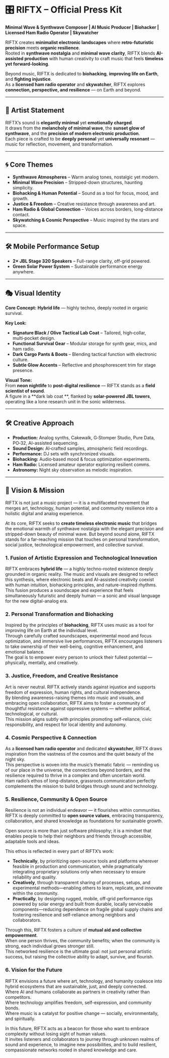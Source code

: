 # 🎛 RIFTX – Official Press Kit

**Minimal Wave & Synthwave Composer | AI Music Producer | Biohacker | Licensed Ham Radio Operator | Skywatcher**  

RIFTX creates **minimalist electronic landscapes** where **retro‑futuristic precision** meets **organic resilience**.  
Rooted in **synthwave nostalgia** and **minimal wave clarity**, RIFTX blends **AI-assisted production** with human creativity to craft music that feels **timeless yet forward-looking**.  

Beyond music, RIFTX is dedicated to **biohacking**, **improving life on Earth**, and **fighting injustice**.  
As a **licensed ham radio operator** and **skywatcher**, RIFTX explores **connection, perspective, and resilience** — on Earth and beyond.  

---

## 🎵 Artist Statement
RIFTX’s sound is **elegantly minimal** yet **emotionally charged**.  
It draws from the **melancholy of minimal wave**, the **sunset glow of synthwave**, and the **precision of modern electronic production**.  
Each piece is crafted to be **deeply personal** yet **universally resonant** — music for reflection, movement, and transformation.  

---

## 🌀 Core Themes
- **Synthwave Atmospheres** – Warm analog tones, nostalgic yet modern.  
- **Minimal Wave Precision** – Stripped-down structures, haunting simplicity.  
- **Biohacking & Human Potential** – Sound as a tool for focus, mood, and growth.  
- **Justice & Freedom** – Creative resistance through awareness and art.  
- **Ham Radio & Global Connection** – Voices across borders, long-distance contact.  
- **Skywatching & Cosmic Perspective** – Music inspired by the stars and space.  

---

## 🛠 Mobile Performance Setup
- **2× JBL Stage 320 Speakers** – Full-range clarity, off-grid powered.  
- **Green Solar Power System** – Sustainable performance energy anywhere.  

---

## 🎭 Visual Identity
**Core Concept:** **Hybrid life** — highly techno, deeply rooted in organic survival.  

**Key Look:**
- **Signature Black / Olive Tactical Lab Coat** – Tailored, high‑collar, multi‑pocket design.  
- **Functional Survival Gear** – Modular storage for synth gear, mics, and ham radio.   
- **Dark Cargo Pants & Boots** – Blending tactical function with electronic culture.  
- **Subtle Glow Accents** – Reflective and phosphorescent trim for stage presence.  

**Visual Tone:**  
From **neon nightlife** to **post-digital resilience** — RIFTX stands as a **field scientist of sound**.  
A figure in a **dark lab coat **, flanked by **solar-powered JBL towers**, operating like a lone research unit in the sonic wilderness.  

---

## 🛠 Creative Approach
- **Production:** Analog synths, Cakewalk, G‑Stomper Studio, Pure Data, PO‑32, AI-assisted sequencing.  
- **Sound Design:** AI‑crafted samples, atmospheric field recordings.  
- **Performance:** DJ sets with synchronized visuals.  
- **Biohacking:** Audio‑based mood & focus optimization experiments.  
- **Ham Radio:** Licensed amateur operator exploring resilient comms.  
- **Astronomy:** Night sky observation as melodic inspiration.  

---

## 🎯 Vision & Mission

RIFTX is not just a music project — it is a multifaceted movement that merges art, technology, human potential, and community resilience into a holistic digital and analog experience.  

At its core, RIFTX seeks to **create timeless electronic music** that bridges the emotional warmth of synthwave nostalgia with the elegant precision and stripped-down beauty of minimal wave. But beyond sound alone, RIFTX stands for a far-reaching mission that touches on personal transformation, social justice, technological empowerment, and collective survival.  

### 1. Fusion of Artistic Expression and Technological Innovation  
RIFTX embraces **hybrid life** — a highly techno-rooted existence deeply grounded in organic reality. The music and visuals are designed to reflect this synthesis, where electronic beats and AI-assisted creativity coexist with human intuition, biohacking principles, and nature-inspired rhythms.  
This fusion produces a soundscape and experience that feels simultaneously futuristic and deeply human — a sonic and visual language for the new digital-analog era.

### 2. Personal Transformation and Biohacking  
Inspired by the principles of **biohacking**, RIFTX uses music as a tool for improving life on Earth at the individual level.  
Through carefully crafted soundscapes, experimental mood and focus optimization, and immersive live performances, RIFTX encourages listeners to take ownership of their well-being, cognitive enhancement, and emotional balance.  
The goal is to empower every person to unlock their fullest potential — physically, mentally, and creatively.

### 3. Justice, Freedom, and Creative Resistance  
Art is never neutral. RIFTX actively stands against injustice and supports freedom of expression, human rights, and cultural independence.  
By blending awareness-raising themes into music and visuals, and embracing open collaboration, RIFTX aims to foster a community of thoughtful resistance against oppressive systems — whether political, technological, or cultural.  
This mission aligns subtly with principles promoting self-reliance, civic responsibility, and respect for local identity and autonomy.

### 4. Cosmic Perspective & Connection  
As a **licensed ham radio operator** and dedicated **skywatcher**, RIFTX draws inspiration from the vastness of the cosmos and the quiet beauty of the night sky.  
This perspective is woven into the music’s thematic fabric — reminding us of our place in the universe, the connections beyond borders, and the resilience required to thrive in a complex and often uncertain world.  
Ham radio’s ethos of long-distance, grassroots communication perfectly complements the mission to build bridges through sound and technology.

### 5. Resilience, Community & Open Source  
Resilience is not an individual endeavor — it flourishes within communities.  
RIFTX is deeply committed to **open source values**, embracing transparency, collaboration, and shared knowledge as foundations for sustainable growth.  

Open source is more than just software philosophy; it is a mindset that enables people to help their neighbors and friends through accessible, adaptable tools and ideas.  

This ethos is reflected in every part of RIFTX’s work:  
- **Technically**, by prioritizing open-source tools and platforms wherever feasible in production and communication, while pragmatically integrating proprietary solutions only when necessary to ensure reliability and quality.  
- **Creatively**, through transparent sharing of processes, setups, and experimental methods—enabling others to learn, replicate, and innovate within the community.  
- **Practically**, by designing rugged, mobile, off-grid performance rigs powered by solar energy and built from durable, locally serviceable components—reducing dependence on fragile global supply chains and fostering resilience and self-reliance among neighbors and collaborators.  

Through this, RIFTX fosters a culture of **mutual aid and collective empowerment**.  
When one person thrives, the community benefits; when the community is strong, each individual grows stronger still.  
This networked resilience is the ultimate goal: not just personal artistic success, but raising the collective ability to adapt, survive, and flourish.  

### 6. Vision for the Future  
RIFTX envisions a future where art, technology, and humanity coalesce into hybrid ecosystems that are sustainable, just, and deeply connected.  
Where AI and humans collaborate as partners in creativity rather than competitors.  
Where technology amplifies freedom, self-expression, and community bonds.  
Where music is a catalyst for positive change — socially, environmentally, and spiritually.  

In this future, RIFTX acts as a beacon for those who want to embrace complexity without losing sight of human values.  
It invites listeners and collaborators to journey through unknown realms of sound and experience, to imagine new possibilities, and to build resilient, compassionate networks rooted in shared knowledge and care.  

